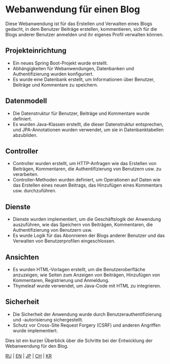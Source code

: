 # Webanwendung für einen Blog

Diese Webanwendung ist für das Erstellen und Verwalten eines Blogs gedacht, in dem Benutzer Beiträge erstellen, kommentieren, sich für die Blogs anderer Benutzer anmelden und ihr eigenes Profil verwalten können.

## Projekteinrichtung

- Ein neues Spring Boot-Projekt wurde erstellt.
- Abhängigkeiten für Webanwendungen, Datenbanken und Authentifizierung wurden konfiguriert.
- Es wurde eine Datenbank erstellt, um Informationen über Benutzer, Beiträge und Kommentare zu speichern.

## Datenmodell

- Die Datenstruktur für Benutzer, Beiträge und Kommentare wurde definiert.
- Es wurden Java-Klassen erstellt, die dieser Datenstruktur entsprechen, und JPA-Annotationen wurden verwendet, um sie in Datenbanktabellen abzubilden.

## Controller

- Controller wurden erstellt, um HTTP-Anfragen wie das Erstellen von Beiträgen, Kommentaren, die Authentifizierung von Benutzern usw. zu verarbeiten.
- Controller-Methoden wurden definiert, um Operationen auf Daten wie das Erstellen eines neuen Beitrags, das Hinzufügen eines Kommentars usw. durchzuführen.

## Dienste

- Dienste wurden implementiert, um die Geschäftslogik der Anwendung auszuführen, wie das Speichern von Beiträgen, Kommentaren, die Authentifizierung von Benutzern usw.
- Es wurde Logik für das Abonnieren der Blogs anderer Benutzer und das Verwalten von Benutzerprofilen eingeschlossen.

## Ansichten

- Es wurden HTML-Vorlagen erstellt, um die Benutzeroberfläche anzuzeigen, wie Seiten zum Anzeigen von Beiträgen, Hinzufügen von Kommentaren, Registrierung und Anmeldung.
- Thymeleaf wurde verwendet, um Java-Code mit HTML zu integrieren.

## Sicherheit

- Die Sicherheit der Anwendung wurde durch Benutzerauthentifizierung und -autorisierung sichergestellt.
- Schutz vor Cross-Site Request Forgery (CSRF) und anderen Angriffen wurde implementiert.

Dies ist ein kurzer Überblick über die Schritte bei der Entwicklung der Webanwendung für den Blog.

[RU](../README.md) | [EN](README_EN.MD) | [JP](README_JP.MD) | [CH](README_CH.MD) | [KR](README_KR.MD)
